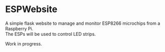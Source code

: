 # ESPWebsite
A simple flask website to manage and monitor ESP8266 microchips from a Raspberry Pi.\
The ESPs will be used to control LED strips.

Work in progress.
